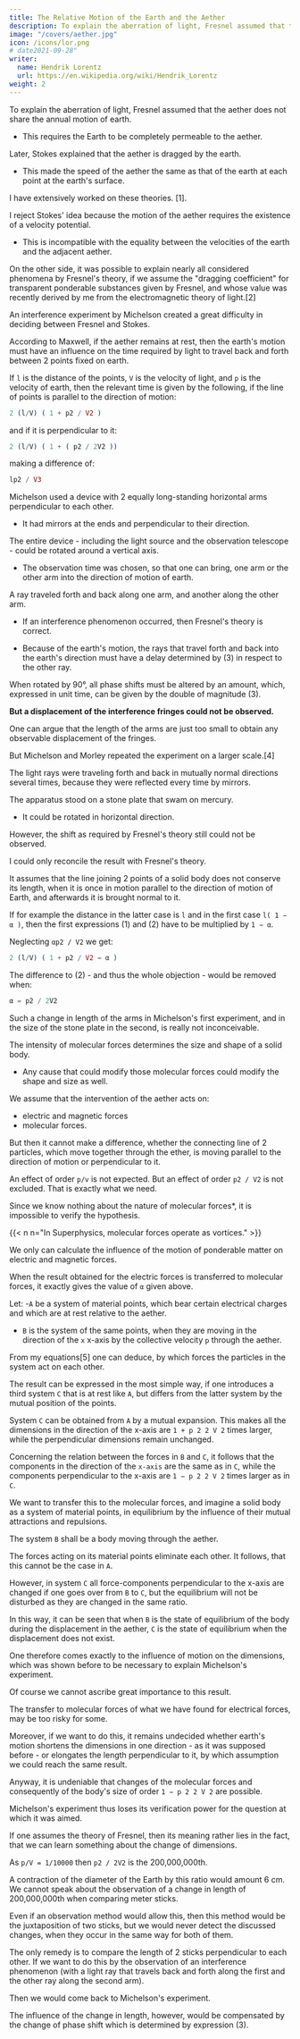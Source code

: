 ```yaml
---
title: The Relative Motion of the Earth and the Aether
description: To explain the aberration of light, Fresnel assumed that the aether does not share the annual motion of earth. This requires the Earth to be completely permeable to the aether
image: "/covers/aether.jpg"
icon: /icons/lor.png
# date2021-09-28"
writer:
  name: Hendrik Lorentz
  url: https://en.wikipedia.org/wiki/Hendrik_Lorentz
weight: 2
---
```



To explain the aberration of light, Fresnel assumed that the aether does not share the annual motion of earth.
- This requires the Earth to be completely permeable to the aether. 

Later, Stokes explained that the aether is dragged by the earth.
- This made the speed of the aether the same as that of the earth at each point at the earth's surface.

I have extensively worked on these theories. [1]. 

<!-- It appeared to me that other modes of explanation may more or less lie in the middle between those mentioned above, and therefore, as they are not so simple, deserve less attention. Of the two extreme views I thought it was necessary to reject that -->

I reject Stokes' idea because the motion of the aether requires the existence of a velocity potential. 
- This is incompatible with the equality between the velocities of the earth and the adjacent aether.

On the other side, it was possible to explain nearly all considered phenomena by Fresnel's theory, if we assume the "dragging coefficient" for transparent ponderable substances given by Fresnel, and whose value was recently derived by me from the electromagnetic theory of light.[2]

An interference experiment by Michelson created a great difficulty in deciding between Fresnel and Stokes.

According to Maxwell, if the aether remains at rest, then the earth's motion must have an influence on the time required by light to travel back and forth between 2 points fixed on earth. 

If `l` is the distance of the points, `V` is the velocity of light, and `p` is the velocity of earth, then the relevant time is given by the following, if the line of points is parallel to the direction of motion:

```elixir
2 (l/V) ( 1 + p2 / V2 ) 
```

<!-- {\displaystyle 2{\frac {l}{V}}\left(1+{\frac {p^{2}}{V^{2}}}\right)} {\displaystyle 2{\frac {l}{V}}\left(1+{\frac {p^{2}}{V^{2}}}\right)} 	(1) -->

and if it is perpendicular to it:

```elixir
2 (l/V) ( 1 + ( p2 / 2V2 )) 
```

<!-- {\displaystyle 2{\frac {l}{V}}\left(1+{\frac {p^{2}}{2V^{2}}}\right)} {\displaystyle 2{\frac {l}{V}}\left(1+{\frac {p^{2}}{2V^{2}}}\right)} 	(2) -->

making a difference of:

```elixir
lp2 / V3 
```

<!-- {\displaystyle {\frac {lp^{2}}{V^{3}}}} {\displaystyle {\frac {lp^{2}}{V^{3}}}} 	(3) -->

Michelson used a device with 2 equally long-standing horizontal arms perpendicular to each other. 
- It had mirrors at the ends and perpendicular to their direction. 

The entire device - including the light source and the observation telescope - could be rotated around a vertical axis.
- The observation time was chosen, so that one can bring, one arm or the other arm into the direction of motion of earth. 


A ray traveled forth and back along one arm, and another along the other arm.
- If an interference phenomenon occurred, then Fresnel's theory is correct. 
<!-- when (from the radius of the intersection)  -->
- Because of the earth's motion, the rays that travel forth and back into the earth's direction must have a delay determined by (3) in respect to the other ray. 

When rotated by 90°, all phase shifts must be altered by an amount, which, expressed in unit time, can be given by the double of magnitude (3).

**But a displacement of the interference fringes could not be observed.**

One can argue that the length of the arms are just too small to obtain any observable displacement of the fringes.

But Michelson and Morley repeated the experiment on a larger scale.[4] 

The light rays were traveling forth and back in mutually normal directions several times, because they were reflected every time by mirrors.

The apparatus stood on a stone plate that swam on mercury.
- It could be rotated in horizontal direction. 

However, the shift as required by Fresnel's theory still could not be observed.

<!-- I have sought a long time to explain this experiment without success, and eventually I found only one way to  -->

I could only reconcile the result with Fresnel's theory.

It assumes that the line joining 2 points of a solid body does not conserve its length, when it is once in motion parallel to the direction of motion of Earth, and afterwards it is brought normal to it. 

If for example the distance in the latter case is `l` and in the first case `l( 1 − α )`, then the first expressions (1) and (2) have to be multiplied by `1 − α`.

Neglecting `αp2 / V2` we get:

```elixir
2 (l/V) ( 1 + p2 / V2 − α ) 
```

The difference to (2) - and thus the whole objection - would be removed when:

```elixir
α = p2 / 2V2 
```


Such a change in length of the arms in Michelson's first experiment, and in the size of the stone plate in the second, is really not inconceivable.

The intensity of molecular forces determines the size and shape of a solid body.
- Any cause that could modify those molecular forces could modify the shape and size as well. 

We assume that the intervention of the aether acts on:
- electric and magnetic forces
- molecular forces. 

But then it cannot make a difference, whether the connecting line of 2 particles, which move together through the ether, is moving parallel to the direction of motion or perpendicular to it.

An effect of order `p/v` is not expected. But an effect of order `p2 / V2` is not excluded. That is exactly what we need.

Since we know nothing about the nature of molecular forces*, it is impossible to verify the hypothesis. 

{{< n n="In Superphysics, molecular forces operate as vortices." >}}



We only can calculate the influence of the motion of ponderable matter on electric and magnetic forces. 

When the result obtained for the electric forces is transferred to molecular forces, it exactly gives the value of `α` given above.

Let:
-`A` be a system of material points, which bear certain electrical charges and which are at rest relative to the aether.
- `B` is the system of the same points, when they are moving in the direction of the `x`  x-axis by the collective velocity `p` through the aether.

From my equations[5] one can deduce, by which forces the particles in the system act on each other. 

The result can be expressed in the most simple way, if one introduces a third system `C` that is at rest like `A`, but differs from the latter system by the mutual position of the points. 

System `C` can be obtained from `A` by a mutual expansion. This makes all the dimensions in the direction of the x-axis are `1 + p 2 2 V 2` times larger, while the perpendicular dimensions remain unchanged.

Concerning the relation between the forces in `B` and `C`, it follows that the components in the direction of the `x-axis` are the same as in `C`, while the components perpendicular to the x-axis are `1 − p 2 2 V 2` times larger as in `C`.

We want to transfer this to the molecular forces, and imagine a solid body as a system of material points, in equilibrium by the influence of their mutual attractions and repulsions.

The system `B` shall be a body moving through the aether.

The forces acting on its material points eliminate each other. It follows, that this cannot be the case in `A`. 

However, in system `C` all force-components perpendicular to the x-axis are changed if one goes over from `B` to `C`, but the equilibrium will not be disturbed as they are changed in the same ratio.

In this way, it can be seen that when `B` is the state of equilibrium of the body during the displacement in the aether, `C` is the state of equilibrium when the displacement does not exist. 

One therefore comes exactly to the influence of motion on the dimensions, which was shown before to be necessary to explain Michelson's experiment.

Of course we cannot ascribe great importance to this result. 

The transfer to molecular forces of what we have found for electrical forces, may be too risky for some. 

Moreover, if we want to do this, it remains undecided whether earth's motion shortens the dimensions in one direction - as it was supposed before - or elongates the length perpendicular to it, by which assumption we could reach the same result.

Anyway, it is undeniable that changes of the molecular forces and consequently of the body's size of order `1 − p 2 2 V 2`  are possible.


Michelson's experiment thus loses its verification power for the question at which it was aimed. 

If one assumes the theory of Fresnel, then its meaning rather lies in the fact, that we can learn something about the change of dimensions.

As `p/V = 1/10000` then `p2 / 2V2` is the 200,000,000th. 

A contraction of the diameter of the Earth by this ratio would amount 6 cm. We cannot speak about the observation of a change in length of 200,000,000th when comparing meter sticks. 

Even if an observation method would allow this, then this method would be the juxtaposition of two sticks, but we would never detect the discussed changes, when they occur in the same way for both of them. 

The only remedy is to compare the length of 2 sticks perpendicular to each other. If we want to do this by the observation of an interference phenomenon (with a light ray that travels back and forth along the first and the other ray along the second arm). 

Then we would come back to Michelson's experiment. 

The influence of the change in length, however, would be compensated by the change of phase shift which is determined by expression (3). 
